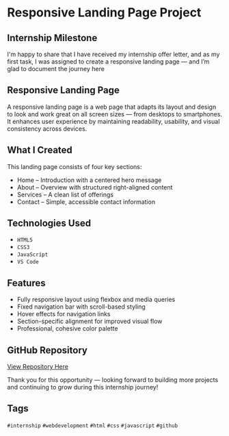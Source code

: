 # Responsive Landing Page Project

## Internship Milestone

I'm happy to share that I have received my internship offer letter, and as my first task, I was assigned to create a responsive landing page — and I’m glad to document the journey here

## Responsive Landing Page

A responsive landing page is a web page that adapts its layout and design to look and work great on all screen sizes — from desktops to smartphones. It enhances user experience by maintaining readability, usability, and visual consistency across devices.

## What I Created

This landing page consists of four key sections:

- Home – Introduction with a centered hero message  
- About – Overview with structured right-aligned content  
- Services – A clean list of offerings  
- Contact – Simple, accessible contact information

## Technologies Used

- `HTML5`
- `CSS3`
- `JavaScript`
- `VS Code`

## Features

- Fully responsive layout using flexbox and media queries
- Fixed navigation bar with scroll-based styling
- Hover effects for navigation links
- Section-specific alignment for improved visual flow
- Professional, cohesive color palette

## GitHub Repository
[View Repository Here](https://github.com/LichtjnBKA3joc/PRODIGY_WD_01)

Thank you for this opportunity — looking forward to building more projects and continuing to grow during this internship journey!

## Tags

`#internship` `#webdevelopment` `#html` `#css` `#javascript` `#github`
